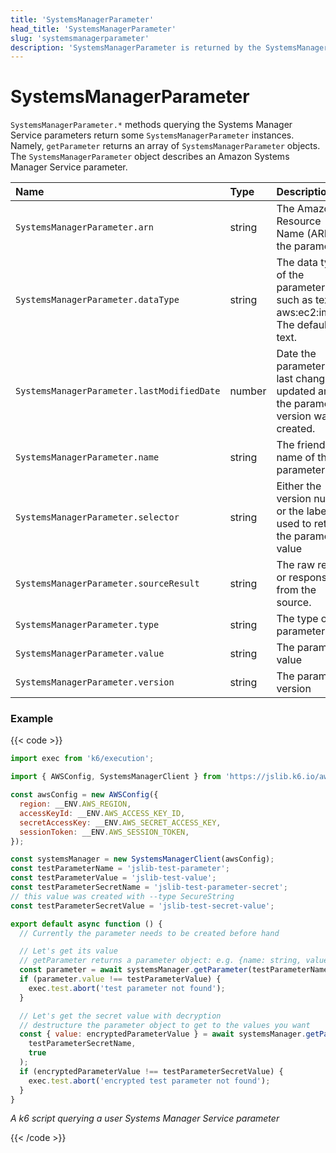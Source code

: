 ```yaml
---
title: 'SystemsManagerParameter'
head_title: 'SystemsManagerParameter'
slug: 'systemsmanagerparameter'
description: 'SystemsManagerParameter is returned by the SystemsManagerClient.* methods that query parameters'
---
```


# SystemsManagerParameter

`SystemsManagerParameter.*` methods querying the Systems Manager Service parameters return some `SystemsManagerParameter` instances. Namely, `getParameter` returns an array of `SystemsManagerParameter` objects. The `SystemsManagerParameter` object describes an Amazon Systems Manager Service parameter.

| Name                                       | Type   | Description                                                                           |
| :----------------------------------------- | :----- | :------------------------------------------------------------------------------------ |
| `SystemsManagerParameter.arn`              | string | The Amazon Resource Name (ARN) of the parameter                                       |
| `SystemsManagerParameter.dataType`         | string | The data type of the parameter, such as text or aws:ec2:image. The default is text.   |
| `SystemsManagerParameter.lastModifiedDate` | number | Date the parameter was last changed or updated and the parameter version was created. |
| `SystemsManagerParameter.name`             | string | The friendly name of the parameter.                                                   |
| `SystemsManagerParameter.selector`         | string | Either the version number or the label used to retrieve the parameter value           |
| `SystemsManagerParameter.sourceResult`     | string | The raw result or response from the source.                                           |
| `SystemsManagerParameter.type`             | string | The type of parameter                                                                 |
| `SystemsManagerParameter.value`            | string | The parameter value                                                                   |
| `SystemsManagerParameter.version`          | string | The parameter version                                                                 |

### Example

{{< code >}}

```javascript
import exec from 'k6/execution';

import { AWSConfig, SystemsManagerClient } from 'https://jslib.k6.io/aws/0.11.0/ssm.js';

const awsConfig = new AWSConfig({
  region: __ENV.AWS_REGION,
  accessKeyId: __ENV.AWS_ACCESS_KEY_ID,
  secretAccessKey: __ENV.AWS_SECRET_ACCESS_KEY,
  sessionToken: __ENV.AWS_SESSION_TOKEN,
});

const systemsManager = new SystemsManagerClient(awsConfig);
const testParameterName = 'jslib-test-parameter';
const testParameterValue = 'jslib-test-value';
const testParameterSecretName = 'jslib-test-parameter-secret';
// this value was created with --type SecureString
const testParameterSecretValue = 'jslib-test-secret-value';

export default async function () {
  // Currently the parameter needs to be created before hand

  // Let's get its value
  // getParameter returns a parameter object: e.g. {name: string, value: string...}
  const parameter = await systemsManager.getParameter(testParameterName);
  if (parameter.value !== testParameterValue) {
    exec.test.abort('test parameter not found');
  }

  // Let's get the secret value with decryption
  // destructure the parameter object to get to the values you want
  const { value: encryptedParameterValue } = await systemsManager.getParameter(
    testParameterSecretName,
    true
  );
  if (encryptedParameterValue !== testParameterSecretValue) {
    exec.test.abort('encrypted test parameter not found');
  }
}
```

_A k6 script querying a user Systems Manager Service parameter_

{{< /code >}}
